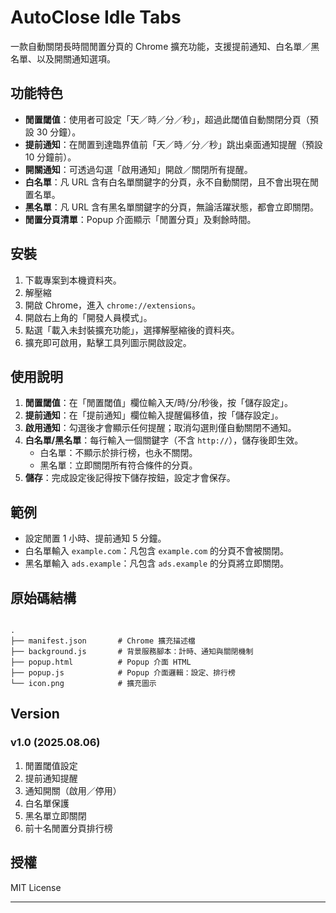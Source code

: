 # AutoClose Idle Tabs

一款自動關閉長時間閒置分頁的 Chrome 擴充功能，支援提前通知、白名單／黑名單、以及開關通知選項。

## 功能特色

- **閒置閾值**：使用者可設定「天／時／分／秒」，超過此閾值自動關閉分頁（預設 30 分鐘）。
- **提前通知**：在閒置到達臨界值前「天／時／分／秒」跳出桌面通知提醒（預設 10 分鐘前）。
- **開關通知**：可透過勾選「啟用通知」開啟／關閉所有提醒。
- **白名單**：凡 URL 含有白名單關鍵字的分頁，永不自動關閉，且不會出現在閒置名單。
- **黑名單**：凡 URL 含有黑名單關鍵字的分頁，無論活躍狀態，都會立即關閉。
- **閒置分頁清單**：Popup 介面顯示「閒置分頁」及剩餘時間。

## 安裝

1. 下載專案到本機資料夾。
2. 解壓縮
3. 開啟 Chrome，進入 `chrome://extensions`。  
4. 開啟右上角的「開發人員模式」。  
5. 點選「載入未封裝擴充功能」，選擇解壓縮後的資料夾。  
6. 擴充即可啟用，點擊工具列圖示開啟設定。

## 使用說明

1. **閒置閾值**：在「閒置閾值」欄位輸入天/時/分/秒後，按「儲存設定」。  
2. **提前通知**：在「提前通知」欄位輸入提醒偏移值，按「儲存設定」。
3. **啟用通知**：勾選後才會顯示任何提醒；取消勾選則僅自動關閉不通知。  
4. **白名單/黑名單**：每行輸入一個關鍵字（不含 `http://`），儲存後即生效。  
   - 白名單：不顯示於排行榜，也永不關閉。  
   - 黑名單：立即關閉所有符合條件的分頁。  
5. **儲存**：完成設定後記得按下儲存按鈕，設定才會保存。

## 範例

- 設定閒置 1 小時、提前通知 5 分鐘。  
- 白名單輸入 `example.com`：凡包含 `example.com` 的分頁不會被關閉。  
- 黑名單輸入 `ads.example`：凡包含 `ads.example` 的分頁將立即關閉。

## 原始碼結構

```

.
├── manifest.json       # Chrome 擴充描述檔
├── background.js       # 背景服務腳本：計時、通知與關閉機制
├── popup.html          # Popup 介面 HTML
├── popup.js            # Popup 介面邏輯：設定、排行榜
└── icon.png            # 擴充圖示

```

## Version

### v1.0 (2025.08.06)
1. 閒置閾值設定  
2. 提前通知提醒  
3. 通知開關（啟用／停用）  
4. 白名單保護  
5. 黑名單立即關閉  
6. 前十名閒置分頁排行榜

## 授權

MIT License  

---
